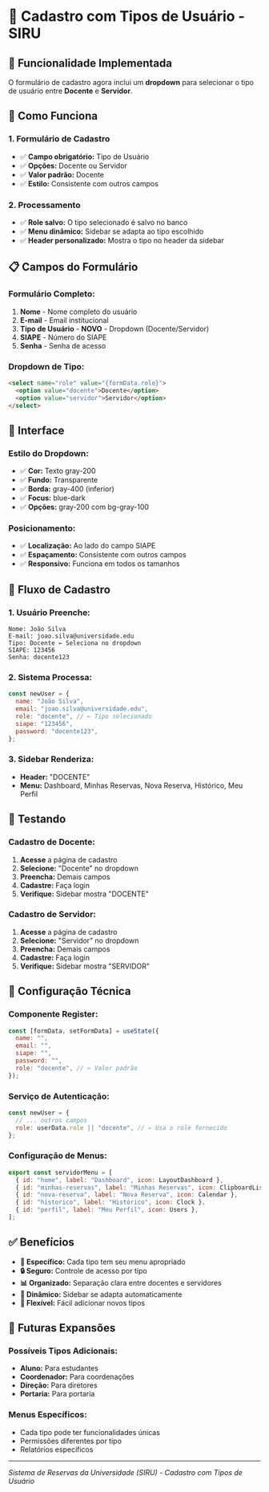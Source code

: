 # 📝 Cadastro com Tipos de Usuário - SIRU

## 🎯 Funcionalidade Implementada

O formulário de cadastro agora inclui um **dropdown** para selecionar o tipo de usuário entre **Docente** e **Servidor**.

## 🔧 Como Funciona

### **1. Formulário de Cadastro**

- ✅ **Campo obrigatório:** Tipo de Usuário
- ✅ **Opções:** Docente ou Servidor
- ✅ **Valor padrão:** Docente
- ✅ **Estilo:** Consistente com outros campos

### **2. Processamento**

- ✅ **Role salvo:** O tipo selecionado é salvo no banco
- ✅ **Menu dinâmico:** Sidebar se adapta ao tipo escolhido
- ✅ **Header personalizado:** Mostra o tipo no header da sidebar

## 📋 Campos do Formulário

### **Formulário Completo:**

1. **Nome** - Nome completo do usuário
2. **E-mail** - Email institucional
3. **Tipo de Usuário** - **NOVO** - Dropdown (Docente/Servidor)
4. **SIAPE** - Número do SIAPE
5. **Senha** - Senha de acesso

### **Dropdown de Tipo:**

```html
<select name="role" value="{formData.role}">
  <option value="docente">Docente</option>
  <option value="servidor">Servidor</option>
</select>
```

## 🎨 Interface

### **Estilo do Dropdown:**

- ✅ **Cor:** Texto gray-200
- ✅ **Fundo:** Transparente
- ✅ **Borda:** gray-400 (inferior)
- ✅ **Focus:** blue-dark
- ✅ **Opções:** gray-200 com bg-gray-100

### **Posicionamento:**

- ✅ **Localização:** Ao lado do campo SIAPE
- ✅ **Espaçamento:** Consistente com outros campos
- ✅ **Responsivo:** Funciona em todos os tamanhos

## 🔄 Fluxo de Cadastro

### **1. Usuário Preenche:**

```
Nome: João Silva
E-mail: joao.silva@universidade.edu
Tipo: Docente ← Seleciona no dropdown
SIAPE: 123456
Senha: docente123
```

### **2. Sistema Processa:**

```javascript
const newUser = {
  name: "João Silva",
  email: "joao.silva@universidade.edu",
  role: "docente", // ← Tipo selecionado
  siape: "123456",
  password: "docente123",
};
```

### **3. Sidebar Renderiza:**

- **Header:** "DOCENTE"
- **Menu:** Dashboard, Minhas Reservas, Nova Reserva, Histórico, Meu Perfil

## 🧪 Testando

### **Cadastro de Docente:**

1. **Acesse** a página de cadastro
2. **Selecione:** "Docente" no dropdown
3. **Preencha:** Demais campos
4. **Cadastre:** Faça login
5. **Verifique:** Sidebar mostra "DOCENTE"

### **Cadastro de Servidor:**

1. **Acesse** a página de cadastro
2. **Selecione:** "Servidor" no dropdown
3. **Preencha:** Demais campos
4. **Cadastre:** Faça login
5. **Verifique:** Sidebar mostra "SERVIDOR"

## 🔧 Configuração Técnica

### **Componente Register:**

```javascript
const [formData, setFormData] = useState({
  name: "",
  email: "",
  siape: "",
  password: "",
  role: "docente", // ← Valor padrão
});
```

### **Serviço de Autenticação:**

```javascript
const newUser = {
  // ... outros campos
  role: userData.role || "docente", // ← Usa o role fornecido
};
```

### **Configuração de Menus:**

```javascript
export const servidorMenu = [
  { id: "home", label: "Dashboard", icon: LayoutDashboard },
  { id: "minhas-reservas", label: "Minhas Reservas", icon: ClipboardList },
  { id: "nova-reserva", label: "Nova Reserva", icon: Calendar },
  { id: "historico", label: "Histórico", icon: Clock },
  { id: "perfil", label: "Meu Perfil", icon: Users },
];
```

## ✅ Benefícios

- **🎯 Específico:** Cada tipo tem seu menu apropriado
- **🔒 Seguro:** Controle de acesso por tipo
- **📊 Organizado:** Separação clara entre docentes e servidores
- **🔄 Dinâmico:** Sidebar se adapta automaticamente
- **📝 Flexível:** Fácil adicionar novos tipos

## 🔮 Futuras Expansões

### **Possíveis Tipos Adicionais:**

- **Aluno:** Para estudantes
- **Coordenador:** Para coordenações
- **Direção:** Para diretores
- **Portaria:** Para portaria

### **Menus Específicos:**

- Cada tipo pode ter funcionalidades únicas
- Permissões diferentes por tipo
- Relatórios específicos

---

_Sistema de Reservas da Universidade (SIRU) - Cadastro com Tipos de Usuário_
